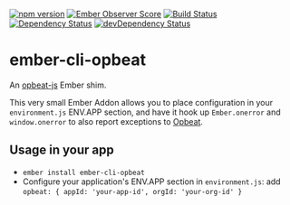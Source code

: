 [![npm version](https://badge.fury.io/js/ember-cli-opbeat.svg)](https://badge.fury.io/js/ember-cli-opbeat)
[![Ember Observer Score](https://emberobserver.com/badges/ember-cli-opbeat.svg)](https://emberobserver.com/addons/ember-cli-opbeat)
[![Build Status](https://travis-ci.org/ecraft/ember-cli-opbeat.svg?branch=master)](https://travis-ci.org/ecraft/ember-cli-opbeat)
[![Dependency Status](https://david-dm.org/ecraft/ember-cli-opbeat.svg)](https://david-dm.org/ecraft/ember-cli-opbeat)
[![devDependency Status](https://david-dm.org/ecraft/ember-cli-opbeat/dev-status.svg)](https://david-dm.org/ecraft/ember-cli-opbeat?type=dev)

# ember-cli-opbeat

An [opbeat-js](https://opbeat.com/docs/articles/get-started-with-javascript/) Ember shim.

This very small Ember Addon allows you to place configuration in your `environment.js` ENV.APP section, and have it hook up `Ember.onerror` and `window.onerror` to also report exceptions to [Opbeat](https://opbeat.com).

## Usage in your app

- `ember install ember-cli-opbeat`
- Configure your application's ENV.APP section in  `environment.js`: add `opbeat: { appId: 'your-app-id', orgId: 'your-org-id' }`
